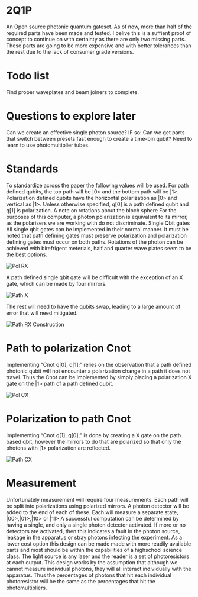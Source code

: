 # 2Q1P
An Open source photonic quantum gateset.
As of now, more than half of the required parts have been made and tested. I belive this is a suffient proof of concept to continue on with certainty as there are only two missing parts. These parts are going to be more expensive and with better tolerances than the rest due to the lack of consumer grade versions.
# Todo list
Find proper waveplates and beam joiners to complete.
# Questions to explore later
Can we create an effective single photon source?
  IF so:
    Can we get parts that switch between presets fast enough to create a time-bin qubit?
    Need to learn to use photomultiplier tubes.
# Standards
To standardize across the paper the following values will be used. For path defined qubits, the top path will be |0> and the bottom path will be |1>. Polarization defined qubits have the horizontal polarization as |0> and vertical as |1>. Unless otherwise specified, q[0] is a path defined qubit and q[1] is polarization.
A note on rotations about the bloch sphere
For the purposes of this computer, a photon polarization is equivalent to its mirror, as the polarisers we are working with do not discriminate.
Single Qbit gates
All single qbit gates can be implemented in their normal manner. It must be noted that path defining gates must preserve polarization and polarization defining gates must occur on both paths.
Rotations of the photon can be achieved with birefrigent meterials, half and quarter wave plates seem to be the best options.

![Pol RX](https://github.com/InfamousPlatypus/2Q1P/assets/45645300/88579e07-d31e-4dc2-8484-ecb43795df25)

A path defined single qbit gate will be difficult with the exception of an X gate, which can be made by four mirrors.

![Path X](https://github.com/InfamousPlatypus/2Q1P/assets/45645300/cd29277c-d5b9-47ac-8815-29b61b3c2159)

 The rest will need to have the qubits swap, leading to a large amount of error that will need mitigated. 
 
![Path RX Construction](https://github.com/InfamousPlatypus/2Q1P/assets/45645300/6c27faeb-c675-4ae9-bc33-c154eb270be9)


# Path to polarization Cnot
Implementing “Cnot q[0], q[1];” relies on the observation that a path defined photonic qubit will not encounter a polarization change in a path it does not travel. Thus the Cnot can be implemented by simply placing a polarization X gate on the |1> path of a path defined qubit.

![Pol CX](https://github.com/InfamousPlatypus/2Q1P/assets/45645300/909016b8-9fc9-4f6f-87e8-b0691bc34ee3)

# Polarization to path Cnot
Implementing “Cnot q[1], q[0];” is done by creating a X gate on the path based qbit, however the mirrors to do that are polarized so that only the photons with |1> polarization are reflected.

![Path CX](https://github.com/InfamousPlatypus/2Q1P/assets/45645300/5722491b-2cb1-422e-ab0d-0d0a4f6dee23)

# Measurement
Unfortunately measurement will require four measurements. Each path will be split into polarizations using polarized mirrors. A photon detector will be added to the end of each of these. Each will measure a separate state, |00>,|01>,|10> or |11>
A successful computation can be determined by having a single, and only a single photon detector activated. If more or no detectors are activated, then this indicates a fault in the photon source, leakage in the apparatus or stray photons infecting the experiment.
As a lower cost option this design can be made made with more readily available parts and most should be within the capabilities of a highschool science class. The light source is any laser and the reader is a set of photoresistors at each output.
This design works by the assumption that although we cannot measure individual photons, they will all interact individually with the apparatus. Thus the percentages of photons that hit each individual photoresistor will be the same as the percentages that hit the photomultipliers.

